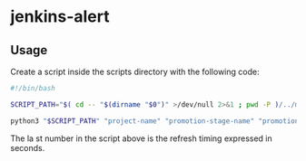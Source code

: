 # jenkins-alert

## Usage

Create a script inside the scripts directory with the following code:

```bash
#!/bin/bash

SCRIPT_PATH="$( cd -- "$(dirname "$0")" >/dev/null 2>&1 ; pwd -P )/../main.py"

python3 "$SCRIPT_PATH" "project-name" "promotion-stage-name" "promotion-prod-name" "http://your-jenkins-url.example" "username" "password" 5
```

The la st number in the script above is the refresh timing expressed in seconds.
